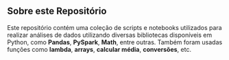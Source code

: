 ## Sobre este Repositório

Este repositório contém uma coleção de scripts e notebooks utilizados para realizar análises de dados utilizando diversas bibliotecas disponíveis em Python, como **Pandas**, **PySpark**, **Math**, entre outras. Também foram usadas funções como **lambda**, **arrays**, **calcular média**, **conversões**, etc.

